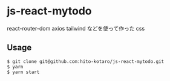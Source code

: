 # js-react-mytodo

react-router-dom axios tailwind などを使って作った css

## Usage

```
$ git clone git@github.com:hito-kotaro/js-react-mytodo.git
$ yarn
$ yarn start
```
